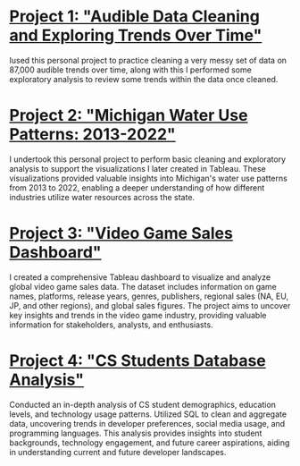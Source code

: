 # [Project 1: "Audible Data Cleaning and Exploring Trends Over Time"](https://github.com/faoroj/Audible-Data-Project)

 Iused this personal project to practice cleaning a very messy set of data on 87,000 audible trends over time, along with this I performed some exploratory analysis to review some trends within the data once cleaned.


# [Project 2: "Michigan Water Use Patterns: 2013-2022"](https://github.com/faoroj/Michigan-Water-Usage)

I undertook this personal project to perform basic cleaning and exploratory analysis to support the visualizations I later created in Tableau. These visualizations provided valuable insights into Michigan's water use patterns from 2013 to 2022, enabling a deeper understanding of how different industries utilize water resources across the state.


# [Project 3: "Video Game Sales Dashboard"](https://public.tableau.com/app/profile/jordon.faoro/viz/VideoGameVisualizationDB/VideoGamesVizDB#1)

I created a comprehensive Tableau dashboard to visualize and analyze global video game sales data. The dataset includes information on game names, platforms, release years, genres, publishers, regional sales (NA, EU, JP, and other regions), and global sales figures. The project aims to uncover key insights and trends in the video game industry, providing valuable information for stakeholders, analysts, and enthusiasts. 

# [Project 4: "CS Students Database Analysis"](https://github.com/faoroj/CS_Student_Data_Project)

Conducted an in-depth analysis of CS student demographics, education levels, and technology usage patterns. Utilized SQL to clean and aggregate data, uncovering trends in developer preferences, social media usage, and programming languages. This analysis provides insights into student backgrounds, technology engagement, and future career aspirations, aiding in understanding current and future developer landscapes.
